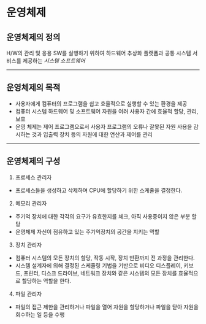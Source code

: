 # 운영체제

## 운영체제의 정의
H/W의 관리 및 응용 SW를 실행하기 위하여 하드웨어 추상화 플랫폼과 공통 시스템 서비스를 제공하는 *시스템 소프트웨어*

***

## 운영체제의 목적
- 사용자에게 컴퓨터의 프로그램을 쉽고 효율적으로 실행할 수 있는 환경을 제공
- 컴퓨터 시스템 하드웨어 및 소프트웨어 자원을 여러 사용자 간에 효율적 할당, 관리, 보호
- 운영 체제는 제어 프로그램으로서 사용자 프로그램의 오류나 잘못된 자원 사용을 감시하는 것과 입출력 장치 등의 자원에 대한 연산과 제어를 관리

***

## 운영체제의 구성

1. 프로세스 관리자
- 프로세스들을 생성하고 삭제하며 CPU에 할당하기 위한 스케줄을 결정한다.

2. 메모리 관리자
- 주기억 장치에 대한 각각의 요구가 유효한지를 체크, 아직 사용중이지 않은 부분 할당
- 운영체제 자신이 점유하고 있는 주기억장치의 공간을 지키는 역할

3. 장치 관리자
- 컴퓨터 시스템의 모든 장치의 할당, 작동 시작, 장치 반환까지 전 과정을 관리한다.
- 시스템 설계자에 의해 결정된 스케줄링 기법을 기반으로 비디오 디스플레이, 키보드, 프린터, 디스크 드라이브, 네트워크 장치와 같은 시스템의 모든 장치를 효율적으로 할당하는 역할을 한다.

4. 파일 관리자
- 파일의 접근 제한을 관리하거나 파일을 열어 자원을 할당하거나 파일을 닫아 자원을 회수하는 일 등을 수행